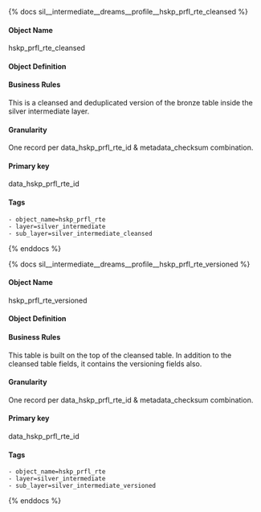 {% docs sil__intermediate__dreams__profile__hskp_prfl_rte_cleansed %}

#### Object Name
hskp_prfl_rte_cleansed

#### Object Definition


#### Business Rules
This is a cleansed and deduplicated version of the bronze table inside the silver intermediate layer.

#### Granularity
One record per data_hskp_prfl_rte_id & metadata_checksum combination.

#### Primary key
data_hskp_prfl_rte_id

#### Tags
    - object_name=hskp_prfl_rte
    - layer=silver_intermediate
    - sub_layer=silver_intermediate_cleansed

{% enddocs %}

{% docs sil__intermediate__dreams__profile__hskp_prfl_rte_versioned %}

#### Object Name
hskp_prfl_rte_versioned

#### Object Definition


#### Business Rules
This table is built on the top of the cleansed table. In addition to the cleansed table fields, it contains the versioning fields also.

#### Granularity
One record per data_hskp_prfl_rte_id & metadata_checksum combination.

#### Primary key
data_hskp_prfl_rte_id

#### Tags
    - object_name=hskp_prfl_rte
    - layer=silver_intermediate
    - sub_layer=silver_intermediate_versioned

{% enddocs %}